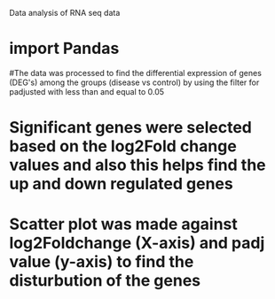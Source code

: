 Data analysis of RNA seq data
# import Pandas 

#The data was processed to find the differential expression of genes (DEG's) among the groups (disease vs control) by using the filter for padjusted with less than and equal to 0.05

# Significant genes were selected based on the log2Fold change values and also this helps find the up and down regulated genes

# Scatter plot was made against log2Foldchange (X-axis) and padj value (y-axis) to find the disturbution of the genes


